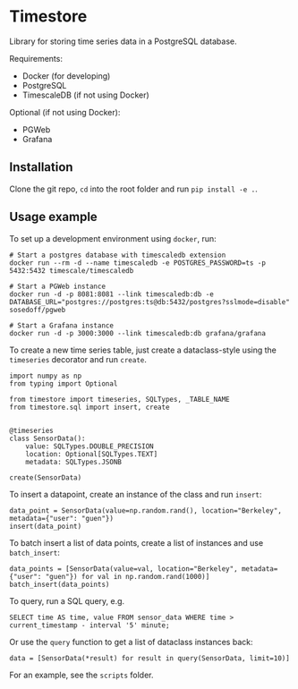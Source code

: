 # Timestore

Library for storing time series data in a PostgreSQL database.

Requirements:

* Docker (for developing)
* PostgreSQL
* TimescaleDB (if not using Docker)

Optional (if not using Docker):

* PGWeb
* Grafana

## Installation

Clone the git repo, `cd` into the root folder and run `pip install -e .`.


## Usage example

To set up a development environment using `docker`, run:
```
# Start a postgres database with timescaledb extension
docker run --rm -d --name timescaledb -e POSTGRES_PASSWORD=ts -p 5432:5432 timescale/timescaledb

# Start a PGWeb instance
docker run -d -p 8081:8081 --link timescaledb:db -e DATABASE_URL="postgres://postgres:ts@db:5432/postgres?sslmode=disable" sosedoff/pgweb

# Start a Grafana instance
docker run -d -p 3000:3000 --link timescaledb:db grafana/grafana
```

To create a new time series table, just create a dataclass-style using the `timeseries` decorator and run `create`.
```
import numpy as np
from typing import Optional

from timestore import timeseries, SQLTypes, _TABLE_NAME
from timestore.sql import insert, create


@timeseries
class SensorData():
    value: SQLTypes.DOUBLE_PRECISION
    location: Optional[SQLTypes.TEXT]
    metadata: SQLTypes.JSONB

create(SensorData)
```

To insert a datapoint, create an instance of the class and run `insert`:
```
data_point = SensorData(value=np.random.rand(), location="Berkeley", metadata={"user": "guen"})
insert(data_point)
```

To batch insert a list of data points, create a list of instances and use `batch_insert`:
```
data_points = [SensorData(value=val, location="Berkeley", metadata={"user": "guen"}) for val in np.random.rand(1000)]
batch_insert(data_points)
```

To query, run a SQL query, e.g.
```
SELECT time AS time, value FROM sensor_data WHERE time > current_timestamp - interval '5' minute;
```

Or use the `query` function to get a list of dataclass instances back:
```
data = [SensorData(*result) for result in query(SensorData, limit=10)]
```

For an example, see the `scripts` folder.
